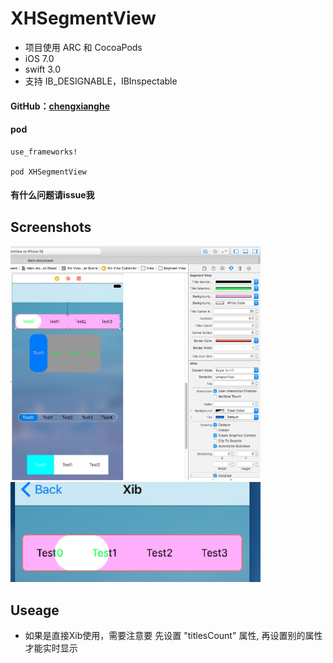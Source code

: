 # XHSegmentView

- 项目使用 ARC 和 CocoaPods 
- iOS 7.0
- swift 3.0
- 支持 IB_DESIGNABLE，IBInspectable


#### GitHub：[chengxianghe](https://github.com/chengxianghe) 

#### pod
```
use_frameworks!

pod XHSegmentView
```

#### 有什么问题请issue我

## Screenshots

<img src="https://github.com/chengxianghe/watch-gif/blob/master/XHSegmentView/WX20170523-113002.png?raw=true" width = "400" alt="预览图"/>

<img src="https://github.com/chengxianghe/watch-gif/blob/master/XHSegmentView/WX20170523-113724.png?raw=true" width = "400" alt="预览图"/>

## Useage

- 如果是直接Xib使用，需要注意要 先设置 "titlesCount" 属性, 再设置别的属性才能实时显示
